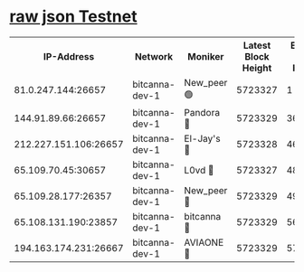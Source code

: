 [raw json Testnet](https://rpc-check.bcat.stavr.tech/bcat/rpc-bcat-result.json)
=


<table><tr><th>IP-Address</th><th>Network</th><th>Moniker</th><th>Latest Block Height</th><th>Earliest Block Height</th><th>Catching Up</th><th>Tx Index</th><th>Voting Power</th><th>Scan Time</th></tr><tr><td>81.0.247.144:26657</td><td>bitcanna-dev-1</td><td>New_peer 🟢</td><td>5723327</td><td>1</td><td>False</td><td>on</td><td>0</td><td>2023-12-29T00:43:53.572780636UTC</td></tr><tr><td>144.91.89.66:26657</td><td>bitcanna-dev-1</td><td>Pandora 🔴</td><td>5723329</td><td>3675711</td><td>False</td><td>on</td><td>2096387</td><td>2023-12-29T00:44:03.552608848UTC</td></tr><tr><td>212.227.151.106:26657</td><td>bitcanna-dev-1</td><td>El-Jay's 🔴</td><td>5723328</td><td>4670391</td><td>False</td><td>on</td><td>2218164</td><td>2023-12-29T00:44:00.410871903UTC</td></tr><tr><td>65.109.70.45:30657</td><td>bitcanna-dev-1</td><td>L0vd 🔴</td><td>5723327</td><td>4828155</td><td>False</td><td>on</td><td>7920</td><td>2023-12-29T00:43:53.958705233UTC</td></tr><tr><td>65.109.28.177:26357</td><td>bitcanna-dev-1</td><td>New_peer 🔴</td><td>5723329</td><td>4952911</td><td>False</td><td>on</td><td>2237067</td><td>2023-12-29T00:44:00.851979850UTC</td></tr><tr><td>65.108.131.190:23857</td><td>bitcanna-dev-1</td><td>bitcanna 🔴</td><td>5723329</td><td>5623329</td><td>False</td><td>off</td><td>82368</td><td>2023-12-29T00:44:01.245580638UTC</td></tr><tr><td>194.163.174.231:26667</td><td>bitcanna-dev-1</td><td>AVIAONE 🔴</td><td>5723329</td><td>5722251</td><td>False</td><td>on</td><td>1949865</td><td>2023-12-29T00:44:05.911529430UTC</td></tr></table>
